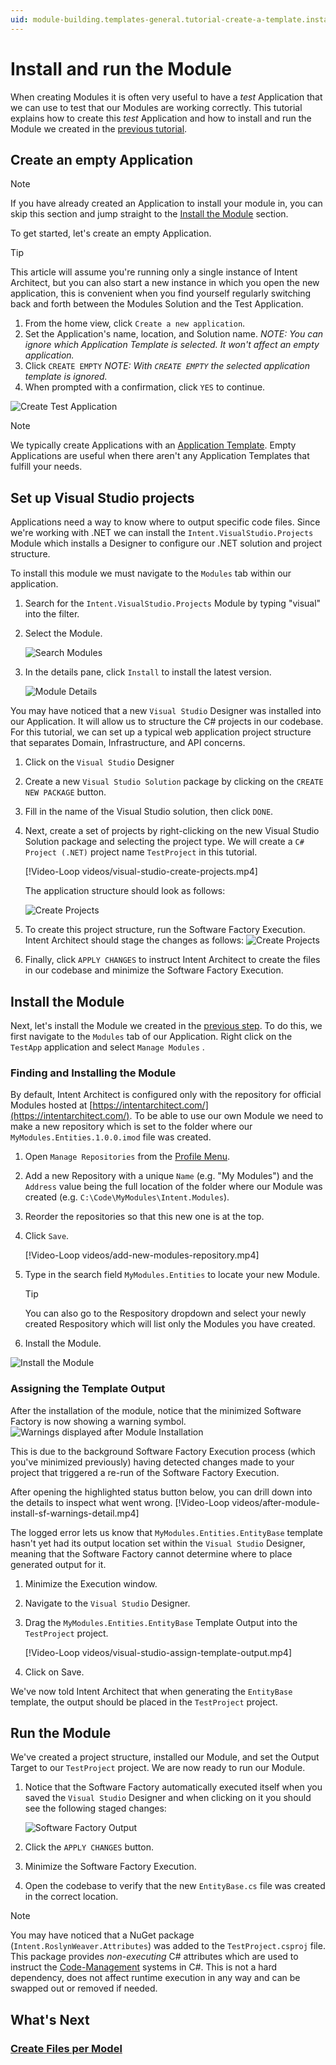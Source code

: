 ```yaml
---
uid: module-building.templates-general.tutorial-create-a-template.install-and-run-the-module
---
```

# Install and run the Module

When creating Modules it is often very useful to have a _test_ Application that we can use to test that our Modules are working correctly. This tutorial explains how to create this _test_ Application and how to install and run the Module we created in the [previous tutorial](xref:module-building.templates-general.tutorial-create-a-template.create-the-module-and-a-template).

## Create an empty Application

> [!NOTE]
> If you have already created an Application to install your module in, you can skip this section and jump straight to the [Install the Module](#install-the-module) section.

To get started, let's create an empty Application.

> [!TIP]
> This article will assume you're running only a single instance of Intent Architect, but you can also start a new instance in which you open the new application, this is convenient when you find yourself regularly switching back and forth between the Modules Solution and the Test Application.

1. From the home view, click `Create a new application`.
2. Set the Application's name, location, and Solution name. _NOTE: You can ignore which Application Template is selected. It won't affect an empty application._
3. Click `CREATE EMPTY` _NOTE: With `CREATE EMPTY` the selected application template is ignored._
4. When prompted with a confirmation, click `YES` to continue.

![Create Test Application](images/create-test-application.png)

> [!NOTE]
> We typically create Applications with an [Application Template](xref:module-building.application-templates.how-to-create-application-templates). Empty Applications are useful when there aren't any Application Templates that fulfill your needs.

## Set up Visual Studio projects

Applications need a way to know where to output specific code files. Since we're working with .NET we can install the `Intent.VisualStudio.Projects` Module which installs a Designer to configure our .NET solution and project structure.

To install this module we must navigate to the `Modules` tab within our application.

1. Search for the `Intent.VisualStudio.Projects` Module by typing "visual" into the filter.
2. Select the Module.

    ![Search Modules](images/modules-search-visual-studio.png)
3. In the details pane, click `Install` to install the latest version.

    ![Module Details](images/modules-visual-studio-details.png)

You may have noticed that a new `Visual Studio` Designer was installed into our Application. It will allow us to structure the C# projects in our codebase. For this tutorial, we can set up a typical web application project structure that separates Domain, Infrastructure, and API concerns.

1. Click on the `Visual Studio` Designer
2. Create a new `Visual Studio Solution` package by clicking on the `CREATE NEW PACKAGE` button.
3. Fill in the name of the Visual Studio solution, then click `DONE`.
4. Next, create a set of projects by right-clicking on the new Visual Studio Solution package and selecting the project type. We will create a `C# Project (.NET)` project name `TestProject` in this tutorial.

    [!Video-Loop videos/visual-studio-create-projects.mp4]

    The application structure should look as follows:

    ![Create Projects](images/visual-studio-project-structure.png)
5. To create this project structure, run the Software Factory Execution. Intent Architect should stage the changes as follows:
    ![Create Projects](images/software-factory-execution-project-structure.png)
6. Finally, click `APPLY CHANGES` to instruct Intent Architect to create the files in our codebase and minimize the Software Factory Execution.

## Install the Module

Next, let's install the Module we created in the [previous step](xref:module-building.templates-general.tutorial-create-a-template.create-the-module-and-a-template). To do this, we first navigate to the `Modules` tab of our Application. Right click on the `TestApp` application and select `Manage Modules` .

### Finding and Installing the Module

By default, Intent Architect is configured only with the repository for official Modules hosted at [https://intentarchitect.com/](https://intentarchitect.com/). To be able to use our own Module we need to make a new repository which is set to the folder where our `MyModules.Entities.1.0.0.imod` file was created.

1. Open `Manage Repositories` from the [Profile Menu](xref:application-development.applications-and-solutions.how-to-manage-repositories#profile-menu).
2. Add a new Repository with a unique `Name` (e.g. "My Modules") and the `Address` value being the full location of the folder where our Module was created (e.g. `C:\Code\MyModules\Intent.Modules`).
3. Reorder the repositories so that this new one is at the top.
4. Click `Save`.

    [!Video-Loop videos/add-new-modules-repository.mp4]
5. Type in the search field `MyModules.Entities` to locate your new Module.

   > [!TIP]
   > You can also go to the Respository dropdown and select your newly created Respository which will list only the Modules you have created.
6. Install the Module.

![Install the Module](images/selecting-repository-and-installing-module.png)

### Assigning the Template Output

After the installation of the module, notice that the minimized Software Factory is now showing a warning symbol.
![Warnings displayed after Module Installation](images/after-module-install-sf-warnings.png)

This is due to the background Software Factory Execution process (which you've minimized previously) having detected changes made to your project that triggered a re-run of the Software Factory Execution.

After opening the highlighted status button below, you can drill down into the details to inspect what went wrong.
[!Video-Loop videos/after-module-install-sf-warnings-detail.mp4]

The logged error lets us know that `MyModules.Entities.EntityBase` template hasn't yet had its output location set within the `Visual Studio` Designer, meaning that the Software Factory cannot determine where to place generated output for it.

1. Minimize the Execution window.
2. Navigate to the `Visual Studio` Designer.
3. Drag the `MyModules.Entities.EntityBase` Template Output into the `TestProject` project.

    [!Video-Loop videos/visual-studio-assign-template-output.mp4]
4. Click on Save.

We've now told Intent Architect that when generating the `EntityBase` template, the output should be placed in the `TestProject` project.

## Run the Module

We've created a project structure, installed our Module, and set the Output Target to our `TestProject` project. We are now ready to run our Module.

1. Notice that the Software Factory automatically executed itself when you saved the `Visual Studio` Designer and when clicking on it you should see the following staged changes:

    ![Software Factory Output](images/software-factory-module-output.png)
2. Click the `APPLY CHANGES` button.
3. Minimize the Software Factory Execution.
4. Open the codebase to verify that the new `EntityBase.cs` file was created in the correct location.

> [!NOTE]
> You may have noticed that a NuGet package (`Intent.RoslynWeaver.Attributes`) was added to the `TestProject.csproj` file. This package provides _non-executing_ C# attributes which are used to instruct the [Code-Management](xref:getting-started.welcome#code-management) systems in C#. This is not a hard dependency, does not affect runtime execution in any way and can be swapped out or removed if needed.

## What's Next

### [Create Files per Model](xref:module-building.templates.tutorial-create-a-template.create-a-files-per-model-template)
